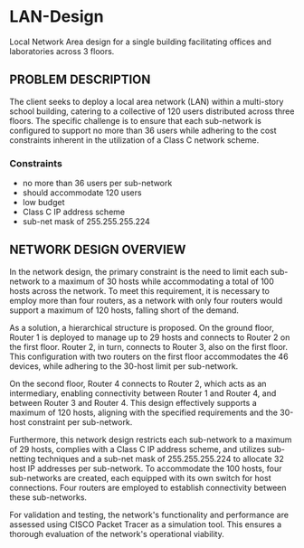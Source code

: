 # LAN-Design
Local Network Area design for a single building facilitating offices and laboratories across 3 floors.

##  PROBLEM DESCRIPTION
The client seeks to deploy a local area network (LAN) within a multi-story school building, catering to a collective of 120 users distributed across three floors. The specific challenge is to ensure that each sub-network is configured to support no more than 36 users while adhering to the cost constraints inherent in the utilization of a Class C network scheme.

### Constraints
- no more than 36 users per sub-network
- should accommodate 120 users
- low budget
- Class C IP address scheme
- sub-net mask of 255.255.255.224

##  NETWORK DESIGN OVERVIEW
In the network design, the primary constraint is the need to limit each sub-network to a maximum of 30 hosts while accommodating a total of 100 hosts across the network. To meet this requirement, it is necessary to employ more than four routers, as a network with only four routers would support a maximum of 120 hosts, falling short of the demand.

As a solution, a hierarchical structure is proposed. On the ground floor, Router 1 is deployed to manage up to 29 hosts and connects to Router 2 on the first floor. Router 2, in turn, connects to Router 3, also on the first floor. This configuration with two routers on the first floor accommodates the 46 devices, while adhering to the 30-host limit per sub-network.

On the second floor, Router 4 connects to Router 2, which acts as an intermediary, enabling connectivity between Router 1 and Router 4, and between Router 3 and Router 4. This design effectively supports a maximum of 120 hosts, aligning with the specified requirements and the 30-host constraint per sub-network.

Furthermore, this network design restricts each sub-network to a maximum of 29 hosts, complies with a Class C IP address scheme, and utilizes sub-netting techniques and a sub-net mask of 255.255.255.224 to allocate 32 host IP addresses per sub-network. To accommodate the 100 hosts, four sub-networks are created, each equipped with its own switch for host connections. Four routers are employed to establish connectivity between these sub-networks.

For validation and testing, the network's functionality and performance are assessed using CISCO Packet Tracer as a simulation tool. This ensures a thorough evaluation of the network's operational viability.
